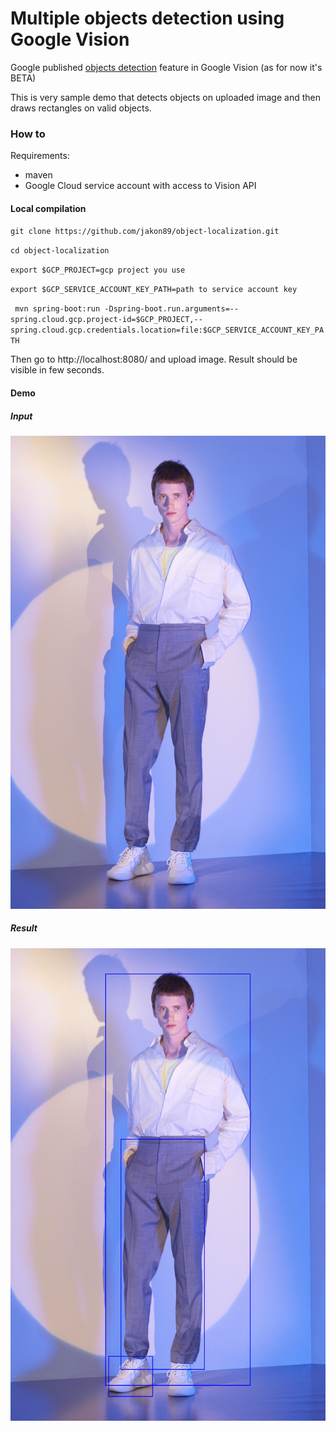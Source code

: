 # Multiple objects detection using Google Vision


Google published [objects detection](https://cloud.google.com/vision/docs/object-localizer) feature in Google Vision (as for now it's BETA)

This is very sample demo that detects objects on uploaded image and then draws rectangles on valid objects.


### How to

Requirements:
* maven
* Google Cloud service account with access to Vision API


#### Local compilation

`git clone https://github.com/jakon89/object-localization.git`

`cd object-localization`

`export $GCP_PROJECT=gcp project you use`

`export $GCP_SERVICE_ACCOUNT_KEY_PATH=path to service account key`

` mvn spring-boot:run -Dspring-boot.run.arguments=--spring.cloud.gcp.project-id=$GCP_PROJECT,--spring.cloud.gcp.credentials.location=file:$GCP_SERVICE_ACCOUNT_KEY_PATH`


Then go to http://localhost:8080/ and upload image. Result should be visible in few seconds.


#### Demo

##### Input
![result](demo/input.jpg)

##### Result
![result](demo/result.jpg)

